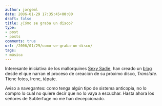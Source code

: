 ```yaml
---
author: jorgeml
date: 2006-01-29 17:35:45+00:00
draft: false
title: ¿Cómo se graba un disco?
type: 
- post
- posts
comments: true
url: /2006/01/29/como-se-graba-un-disco/
tags:
- música
---
```


Interesante iniciativa de los mallorquines [Sexy Sadie](http://www-sexy-sadie.com), han creado un [blog](http://translatethisworld.blogspot.com/) desde el que narran el proceso de creación de su próximo disco, _Translate_. Tiene fotos, Irene, tápate.

Aviso a navegantes: como tenga algún tipo de sistema anticopia, no lo compro lo cual no quiere decir que no lo vaya a escuchar. Hasta ahora los señores de Subterfuge no me han decepcionado.
